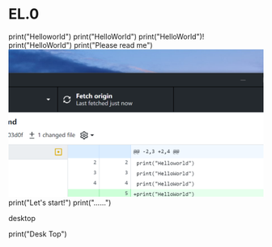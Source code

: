 # EL.0
print("Helloworld")
print("HelloWorld")
print("HelloWorld")!
print("HelloWorld")
print("Please read me")
![img_1.png](img_1.png)
print("Let's start!")
print("......")

desktop

print("Desk Top")